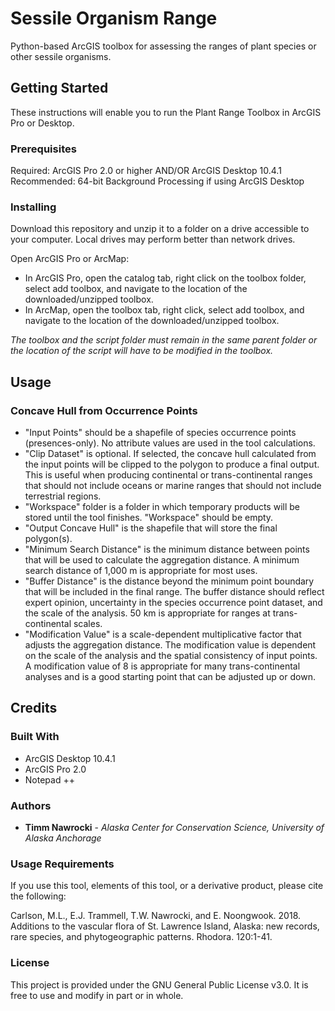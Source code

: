 # Sessile Organism Range

Python-based ArcGIS toolbox for assessing the ranges of plant species or other sessile organisms.

## Getting Started

These instructions will enable you to run the Plant Range Toolbox in ArcGIS Pro or Desktop.

### Prerequisites
Required: ArcGIS Pro 2.0 or higher AND/OR ArcGIS Desktop 10.4.1
Recommended: 64-bit Background Processing if using ArcGIS Desktop

### Installing

Download this repository and unzip it to a folder on a drive accessible to your computer. Local drives may perform better than network drives.

Open ArcGIS Pro or ArcMap:
* In ArcGIS Pro, open the catalog tab, right click on the toolbox folder, select add toolbox, and navigate to the location of the downloaded/unzipped toolbox.
* In ArcMap, open the toolbox tab, right click, select add toolbox, and navigate to the location of the downloaded/unzipped toolbox.

*The toolbox and the script folder must remain in the same parent folder or the location of the script will have to be modified in the toolbox.*

## Usage

### Concave Hull from Occurrence Points
* "Input Points" should be a shapefile of species occurrence points (presences-only). No attribute values are used in the tool calculations.
* "Clip Dataset" is optional. If selected, the concave hull calculated from the input points will be clipped to the polygon to produce a final output. This is useful when producing continental or trans-continental ranges that should not include oceans or marine ranges that should not include terrestrial regions.
* "Workspace" folder is a folder in which temporary products will be stored until the tool finishes. "Workspace" should be empty.
* "Output Concave Hull" is the shapefile that will store the final polygon(s).
* "Minimum Search Distance" is the minimum distance between points that will be used to calculate the aggregation distance. A minimum search distance of 1,000 m is appropriate for most uses.
* "Buffer Distance" is the distance beyond the minimum point boundary that will be included in the final range. The buffer distance should reflect expert opinion, uncertainty in the species occurrence point dataset, and the scale of the analysis. 50 km is appropriate for ranges at trans-continental scales.
* "Modification Value" is a scale-dependent multiplicative factor that adjusts the aggregation distance. The modification value is dependent on the scale of the analysis and the spatial consistency of input points. A modification value of 8 is appropriate for many trans-continental analyses and is a good starting point that can be adjusted up or down.

## Credits

### Built With
* ArcGIS Desktop 10.4.1
* ArcGIS Pro 2.0
* Notepad ++

### Authors

* **Timm Nawrocki** - *Alaska Center for Conservation Science, University of Alaska Anchorage*

### Usage Requirements

If you use this tool, elements of this tool, or a derivative product, please cite the following:

Carlson, M.L., E.J. Trammell, T.W. Nawrocki, and E. Noongwook. 2018. Additions to the vascular flora of St. Lawrence Island, Alaska: new records, rare species, and phytogeographic patterns. Rhodora. 120:1-41.

### License

This project is provided under the GNU General Public License v3.0. It is free to use and modify in part or in whole.

